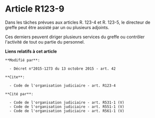 # Article R123-9

Dans les tâches prévues aux articles R. 123-4 et R. 123-5, le directeur de greffe peut être assisté par un ou plusieurs
adjoints. 

Ces derniers peuvent diriger plusieurs services du greffe ou contrôler l'activité de tout ou partie du personnel.

**Liens relatifs à cet article**

	**Modifié par**:

	  - Décret n°2015-1273 du 13 octobre 2015 - art. 42

	**Cite**:

	  - Code de l'organisation judiciaire - art. R123-4

	**Cité par**:

	  - Code de l'organisation judiciaire - art. R531-1 (V)
	  - Code de l'organisation judiciaire - art. R551-1 (V)
	  - Code de l'organisation judiciaire - art. R561-1 (V)
